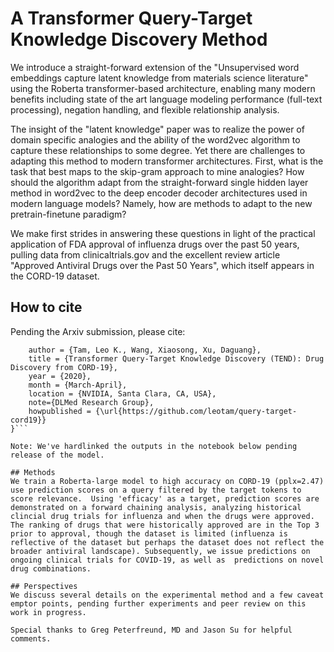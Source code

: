 # A Transformer Query-Target Knowledge Discovery Method

We introduce a straight-forward extension of the "Unsupervised word embeddings capture latent knowledge from materials science literature" using the Roberta transformer-based architecture, enabling many modern benefits including state of the art language modeling performance (full-text processing), negation handling, and flexible relationship analysis. 

The insight of the "latent knowledge" paper was to realize the power of domain specific analogies and the ability of the word2vec algorithm to capture these relationships to some degree. Yet there are challenges to adapting this method to modern transformer architectures. First, what is the task that best maps to the skip-gram approach to mine analogies? How should the algorithm adapt from the straight-forward single hidden layer method in word2vec to the deep encoder decoder architectures used in modern language models? Namely, how are methods to adapt to the new pretrain-finetune paradigm? 

We make first strides in answering these questions in light of the practical application of FDA approval of influenza drugs over the past 50 years, pulling data from clinicaltrials.gov and the excellent review article "Approved Antiviral Drugs over the Past 50 Years", which itself appears in the CORD-19 dataset.

## How to cite
Pending the Arxiv submission, please cite:

```@inproceedings{Transformer Query-Target Knowledge Discovery,
    author = {Tam, Leo K., Wang, Xiaosong, Xu, Daguang},
    title = {Transformer Query-Target Knowledge Discovery (TEND): Drug Discovery from CORD-19},
    year = {2020},
    month = {March-April},
    location = {NVIDIA, Santa Clara, CA, USA}, 
    note={DLMed Research Group},
    howpublished = {\url{https://github.com/leotam/query-target-cord19}}
}```

Note: We've hardlinked the outputs in the notebook below pending release of the model.

## Methods
We train a Roberta-large model to high accuracy on CORD-19 (pplx=2.47) use prediction scores on a query filtered by the target tokens to score relevance.  Using 'efficacy' as a target, prediction scores are demonstrated on a forward chaining analysis, analyzing historical clincial drug trials for influenza and when the drugs were approved. The ranking of drugs that were historically approved are in the Top 3 prior to approval, though the dataset is limited (influenza is reflective of the dataset but perhaps the dataset does not reflect the broader antiviral landscape). Subsequently, we issue predictions on ongoing clinical trials for COVID-19, as well as  predictions on novel drug combinations.

## Perspectives
We discuss several details on the experimental method and a few caveat emptor points, pending further experiments and peer review on this work in progress. 

Special thanks to Greg Peterfreund, MD and Jason Su for helpful comments.
